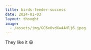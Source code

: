 ```yaml
---
title: birds-feeder-success
date: 2024-01-03
layout: thought
image:
  - /assets/img/GC6x0vdXwAAHlj6.jpeg
---
```

They like it 😃